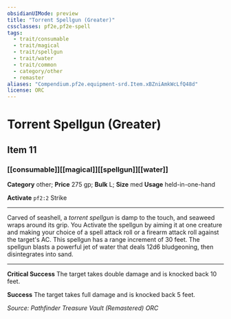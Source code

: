 ```yaml
---
obsidianUIMode: preview
title: "Torrent Spellgun (Greater)"
cssclasses: pf2e,pf2e-spell
tags:
  - trait/consumable
  - trait/magical
  - trait/spellgun
  - trait/water
  - trait/common
  - category/other
  - remaster
aliases: "Compendium.pf2e.equipment-srd.Item.xBZniAmkWcLfQ48d"
license: ORC
---
```

# Torrent Spellgun (Greater)
## Item 11
### [[consumable]][[magical]][[spellgun]][[water]]

**Category** other; 
**Price** 275 gp; 
**Bulk** L; **Size** med
**Usage** held-in-one-hand

**Activate** `pf2:2` Strike

* * *

Carved of seashell, a _torrent spellgun_ is damp to the touch, and seaweed wraps around its grip. You Activate the spellgun by aiming it at one creature and making your choice of a spell attack roll or a firearm attack roll against the target's AC. This spellgun has a range increment of 30 feet. The spellgun blasts a powerful jet of water that deals 12d6 bludgeoning, then disintegrates into sand.

* * *

**Critical Success** The target takes double damage and is knocked back 10 feet.

**Success** The target takes full damage and is knocked back 5 feet.

*Source: Pathfinder Treasure Vault (Remastered)*
*ORC*